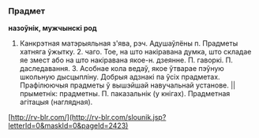 ### Прадмет
**назоўнік, мужчынскі род**

1. Канкрэтная матэрыяльная з'ява, рэч. Адушаўлёны п. Прадметы хатняга ўжытку. 2. чаго. Тое, на што накіравана думка, што складае яе змест або на што накіравана якое-н. дзеянне. П. гаворкі. П. даследавання. 3. Асобнае кола ведаў, якое ўтварае пэўную школьную дысцыпліну. Добрыя адзнакі па ўсіх прадметах. Прафілюючыя прадметы ў вышэйшай навучальнай установе. || прыметнік: прадметны. П. паказальнік (у кнігах). Прадметная агітацыя (наглядная).

<a rel="author">[http://rv-blr.com/](http://rv-blr.com/slounik.jsp?letterId=0&maskId=0&pageId=2423)</a>
